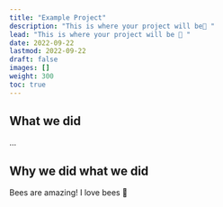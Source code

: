 ```yaml
---
title: "Example Project"
description: "This is where your project will be🤩 "
lead: "This is where your project will be 🤩 "
date: 2022-09-22
lastmod: 2022-09-22
draft: false
images: []
weight: 300
toc: true
---
```


## What we did

...

## Why we did what we did

Bees are amazing! I love bees 🥰
